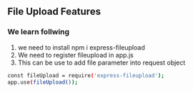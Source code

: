 ## File Upload Features

### We learn follwing

1. we need to install npm i express-fileupload
2. We need to register fileupload in app.js
3. This can be use to add file parameter into request object

```bash
const fileUpload = require('express-fileupload');
app.use(fileUpload());
```
